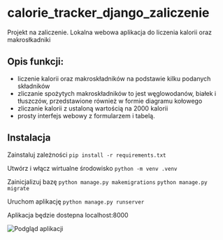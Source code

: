 # calorie_tracker_django_zaliczenie
Projekt na zaliczenie. Lokalna webowa aplikacja do liczenia kalorii oraz makrosłkadniki

## Opis funkcji:

- liczenie kalorii oraz makroskładników na podstawie kilku podanych składników
- zliczanie spożytych makroskładników to jest węglowodanów, białek i tłuszczów, przedstawione również w formie diagramu kołowego
- zliczanie kalorii z ustaloną wartością na 2000 kalorii
- prosty interfejs webowy z formularzem i tabelą.

## Instalacja
Zainstaluj zależności
`pip install -r requirements.txt`

Utwórz i włącz wirtualne środowisko
`python -m venv .venv`

Zainicjalizuj bazę
`python manage.py makemigrations`
`python manage.py migrate`

Uruchom aplikację
`python manage.py runserver`

Aplikacja będzie dostepna localhost:8000


![Podgląd aplikacji](<img width="1902" height="920" alt="calorie_tracker" src="https://github.com/user-attachments/assets/711e41ed-adb4-4f31-90bb-4ce89228dd57" />)
